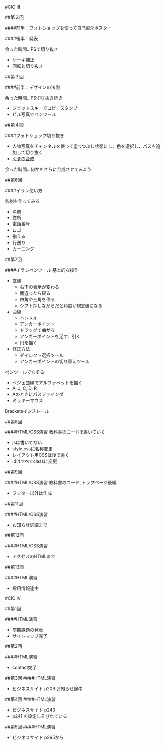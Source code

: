 #CIC III

##第２回

####前半：フォトショップを使って自己紹介ポスター

####後半：発表

余った時間…PSで切り抜き

- ケーキ補正
- 回転と切り抜き


##第３回

####前半：デザインの法則

余った時間…PS切り抜き続き

- ジェットスキーでコピースタンプ
- ビル写真でペンツール


##第４回

####フォトショップ切り抜き

- 人物写真をチャンネルを使って塗りつぶし状態にし、色を選択し、パスを追加して切り抜く
- [くまの合成](http://www.photoshoptutorials.ws/photoshop-tutorials/photo-manipulation/create-hungry-bear-composite-photoshop/)

余った時間…何かをさらに合成させてみよう


##第6回

####イラレ使い方

名刺を作ってみる
- 名前- 住所- 電話番号- ロゴ- 揃える- 行送り- カーニング
##第7回

####イラレペンツール
基本的な操作- 直線  - 右下の表示が変わる  - 間違ったら戻る  - 四角や三角を作る  - シフト押しながらだと角度が規定値になる - 曲線 	 - ハンドル 	 - アンカーポイント 	 - ドラッグで曲がる 	 - アンカーポイントを足す、引く 	 - 円を描く - 修正方法  	- ダイレクト選択ツール 	 - アンカーポイントの切り替えツールペンツールでなぞる
- ベジェ曲線でアルファベットを描く- A, J, C, D, R- Aのときにパスファインダ- ミッキーマウスBracketsインストール
##第8回
####HTML/CSS演習
教科書のコードを書いていく
- jsは書いてない- style.cssに名称変更- レイアウト用CSSは後で書く- idはすべてclassに変更##第9回

####HTML/CSS演習教科書のコード, トップページ後編
- フッター以外は作成
##第11回

####HTML/CSS演習

- お知らせ詳細まで
##第12回

####HTML/CSS演習

- アクセスのHTMLまで


##第13回####HTML演習- 採用情報途中

#CIC IV##第1回
####HTML演習
- 前期課題の発表- サイトマップ完了
##第2回####HTML演習
- contact完了
##第3回####HTML演習
- ビジネスサイト p209 お知らせ途中##第4回####HTML演習
- ビジネスサイト p243 - p241 を設定しそびれている
##第5回####HTML演習
- ビジネスサイト p265から